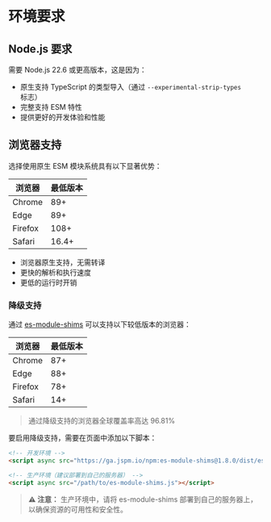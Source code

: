 # 环境要求

## Node.js 要求

需要 Node.js 22.6 或更高版本，这是因为：
- 原生支持 TypeScript 的类型导入（通过 `--experimental-strip-types` 标志）
- 完整支持 ESM 特性
- 提供更好的开发体验和性能

## 浏览器支持


选择使用原生 ESM 模块系统具有以下显著优势：

| 浏览器 | 最低版本 |
|---------|----------|
| Chrome | 89+ |
| Edge | 89+ |
| Firefox | 108+ |
| Safari | 16.4+ |
   - 浏览器原生支持，无需转译
   - 更快的解析和执行速度
   - 更低的运行时开销
### 降级支持

通过 [es-module-shims](https://github.com/guybedford/es-module-shims) 可以支持以下较低版本的浏览器：

| 浏览器 | 最低版本 |
|---------|----------|
| Chrome | 87+ |
| Edge | 88+ |
| Firefox | 78+ |
| Safari | 14+ |

> 通过降级支持的浏览器全球覆盖率高达 96.81%

要启用降级支持，需要在页面中添加以下脚本：

```html
<!-- 开发环境 -->
<script async src="https://ga.jspm.io/npm:es-module-shims@1.8.0/dist/es-module-shims.js"></script>

<!-- 生产环境（建议部署到自己的服务器） -->
<script async src="/path/to/es-module-shims.js"></script>
```

> **⚠️ 注意：** 生产环境中，请将 es-module-shims 部署到自己的服务器上，以确保资源的可用性和安全性。